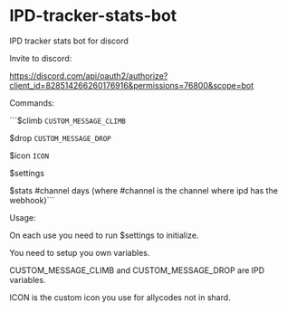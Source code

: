 # IPD-tracker-stats-bot
 IPD tracker stats bot for discord

Invite to discord:

https://discord.com/api/oauth2/authorize?client_id=828514266260176916&permissions=76800&scope=bot

Commands:

```$climb `CUSTOM_MESSAGE_CLIMB`

$drop `CUSTOM_MESSAGE_DROP`

$icon `ICON`

$settings

$stats #channel days (where #channel is the channel where ipd has the webhook)```

Usage:

On each use you need to run $settings to initialize.

You need to setup you own variables.

CUSTOM_MESSAGE_CLIMB and CUSTOM_MESSAGE_DROP are IPD variables.

ICON is the custom icon you use for allycodes not in shard.
